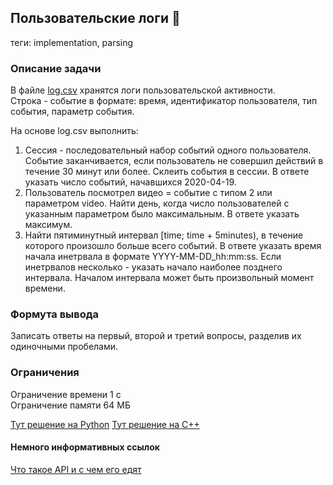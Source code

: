 ## Пользовательские логи :maple_leaf:

теги: implementation, parsing

### Описание задачи

В файле [log.csv](https://disk.yandex.ru/d/nGRwE9x0n9YEYA) хранятся логи пользовательской активности.\
Строка - событие в формате: время, идентификатор пользователя, тип события, параметр события.

На основе log.csv выполнить:
1. Сессия - последовательный набор событий одного пользователя. Событие заканчивается, если пользователь не совершил действий в течение 30 минут или более. Склеить события в сессии. В ответе указать число событий, начавшихся 2020-04-19.
2. Пользователь посмотрел видео = событие с типом 2 или параметром video. Найти день, когда число пользователей с указанным параметром было максимальным. В ответе указать максимум.
3. Найти пятиминутный интервал [time; time + 5minutes), в течение которого произошло больше всего событий. В ответе указать время начала инетрвала в формате YYYY-MM-DD_hh:mm:ss. Если инетрвалов несколько - указать начало наиболее позднего интервала. Началом интервала может быть произвольный момент времени.

### Формута вывода

Записать ответы на первый, второй и третий вопросы, разделив их одиночными пробелами.

### Ограничения

Ограничение времени 1 с\
Ограничение памяти  64 МБ

[Тут решение на Python]()
[Тут решение на C++]()

#### Немного информативных ссылок

[Что такое API и с чем его едят](https://github.com/resources/articles/software-development/what-is-an-api?ysclid=md1p12crm4542903030)